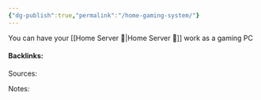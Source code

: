 ```yaml
---
{"dg-publish":true,"permalink":"/home-gaming-system/"}
---
```


You can have your [[Home Server 🌳\|Home Server 🌳]] work as a gaming PC



#### Backlinks:
Sources:


Notes:
